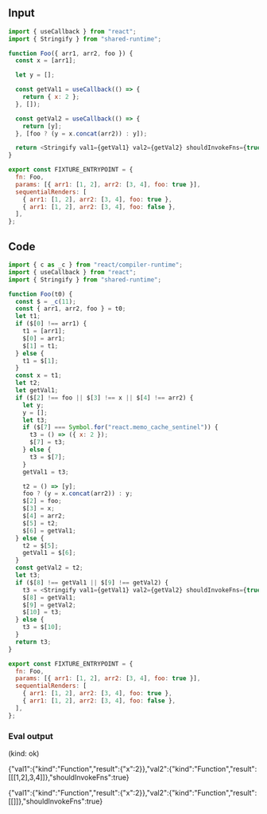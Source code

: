 
## Input

```javascript
import { useCallback } from "react";
import { Stringify } from "shared-runtime";

function Foo({ arr1, arr2, foo }) {
  const x = [arr1];

  let y = [];

  const getVal1 = useCallback(() => {
    return { x: 2 };
  }, []);

  const getVal2 = useCallback(() => {
    return [y];
  }, [foo ? (y = x.concat(arr2)) : y]);

  return <Stringify val1={getVal1} val2={getVal2} shouldInvokeFns={true} />;
}

export const FIXTURE_ENTRYPOINT = {
  fn: Foo,
  params: [{ arr1: [1, 2], arr2: [3, 4], foo: true }],
  sequentialRenders: [
    { arr1: [1, 2], arr2: [3, 4], foo: true },
    { arr1: [1, 2], arr2: [3, 4], foo: false },
  ],
};

```

## Code

```javascript
import { c as _c } from "react/compiler-runtime";
import { useCallback } from "react";
import { Stringify } from "shared-runtime";

function Foo(t0) {
  const $ = _c(11);
  const { arr1, arr2, foo } = t0;
  let t1;
  if ($[0] !== arr1) {
    t1 = [arr1];
    $[0] = arr1;
    $[1] = t1;
  } else {
    t1 = $[1];
  }
  const x = t1;
  let t2;
  let getVal1;
  if ($[2] !== foo || $[3] !== x || $[4] !== arr2) {
    let y;
    y = [];
    let t3;
    if ($[7] === Symbol.for("react.memo_cache_sentinel")) {
      t3 = () => ({ x: 2 });
      $[7] = t3;
    } else {
      t3 = $[7];
    }
    getVal1 = t3;

    t2 = () => [y];
    foo ? (y = x.concat(arr2)) : y;
    $[2] = foo;
    $[3] = x;
    $[4] = arr2;
    $[5] = t2;
    $[6] = getVal1;
  } else {
    t2 = $[5];
    getVal1 = $[6];
  }
  const getVal2 = t2;
  let t3;
  if ($[8] !== getVal1 || $[9] !== getVal2) {
    t3 = <Stringify val1={getVal1} val2={getVal2} shouldInvokeFns={true} />;
    $[8] = getVal1;
    $[9] = getVal2;
    $[10] = t3;
  } else {
    t3 = $[10];
  }
  return t3;
}

export const FIXTURE_ENTRYPOINT = {
  fn: Foo,
  params: [{ arr1: [1, 2], arr2: [3, 4], foo: true }],
  sequentialRenders: [
    { arr1: [1, 2], arr2: [3, 4], foo: true },
    { arr1: [1, 2], arr2: [3, 4], foo: false },
  ],
};

```
      
### Eval output
(kind: ok) <div>{"val1":{"kind":"Function","result":{"x":2}},"val2":{"kind":"Function","result":[[[1,2],3,4]]},"shouldInvokeFns":true}</div>
<div>{"val1":{"kind":"Function","result":{"x":2}},"val2":{"kind":"Function","result":[[]]},"shouldInvokeFns":true}</div>